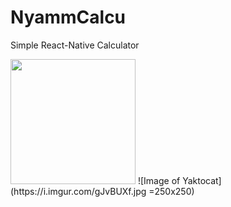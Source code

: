 # NyammCalcu
Simple React-Native Calculator

<img src="https://i.imgur.com/gJvBUXf.jpg" data-canonical-src="https://gyazo.com/eb5c5741b6a9a16c692170a41a49c858.png" width="200" />
![Image of Yaktocat](https://i.imgur.com/gJvBUXf.jpg =250x250)



